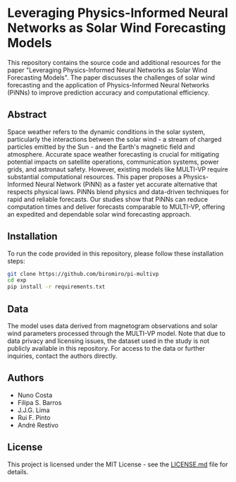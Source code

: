 # Leveraging Physics-Informed Neural Networks as Solar Wind Forecasting Models

This repository contains the source code and additional resources for the paper "Leveraging Physics-Informed Neural Networks as Solar Wind Forecasting Models". The paper discusses the challenges of solar wind forecasting and the application of Physics-Informed Neural Networks (PiNNs) to improve prediction accuracy and computational efficiency.

## Abstract

Space weather refers to the dynamic conditions in the solar system, particularly the interactions between the solar wind - a stream of charged particles emitted by the Sun - and the Earth's magnetic field and atmosphere. Accurate space weather forecasting is crucial for mitigating potential impacts on satellite operations, communication systems, power grids, and astronaut safety. However, existing models like MULTI-VP require substantial computational resources. This paper proposes a Physics-Informed Neural Network (PiNN) as a faster yet accurate alternative that respects physical laws. PiNNs blend physics and data-driven techniques for rapid and reliable forecasts. Our studies show that PiNNs can reduce computation times and deliver forecasts comparable to MULTI-VP, offering an expedited and dependable solar wind forecasting approach.

## Installation

To run the code provided in this repository, please follow these installation steps:

```bash
git clone https://github.com/biromiro/pi-multivp
cd exp
pip install -r requirements.txt
```

## Data

The model uses data derived from magnetogram observations and solar wind parameters processed through the MULTI-VP model. Note that due to data privacy and licensing issues, the dataset used in the study is not publicly available in this repository. For access to the data or further inquiries, contact the authors directly.

## Authors

- Nuno Costa
- Filipa S. Barros
- J.J.G. Lima
- Rui F. Pinto
- André Restivo

## License

This project is licensed under the MIT License - see the [LICENSE.md](LICENSE.md) file for details.
